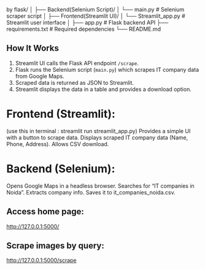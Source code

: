 by flask/
│
├── Backend(Selenium Script)/
│   └── main.py               # Selenium scraper script
│
├── Frontend(Streamlit UI)/
│   └── Streamlit_app.py      # Streamlit user interface
│
├── app.py                    # Flask backend API
├── requirements.txt          # Required dependencies
└── README.md                 


## How It Works

1. Streamlit UI calls the Flask API endpoint `/scrape`.
2. Flask runs the Selenium script (`main.py`) which scrapes IT company data from Google Maps.
3. Scraped data is returned as JSON to Streamlit.
4. Streamlit displays the data in a table and provides a download option.

 # Frontend (Streamlit):
(use this in terminal : streamlit run streamlit_app.py)
Provides a simple UI with a button to scrape data.
Displays scraped IT company data (Name, Phone, Address).
Allows CSV download.

# Backend (Selenium):
Opens Google Maps in a headless browser.
Searches for “IT companies in Noida”.
Extracts company info.
Saves it to it_companies_noida.csv.

## Access home page:
http://127.0.0.1:5000/

##  Scrape images by query:
http://127.0.0.1:5000/scrape